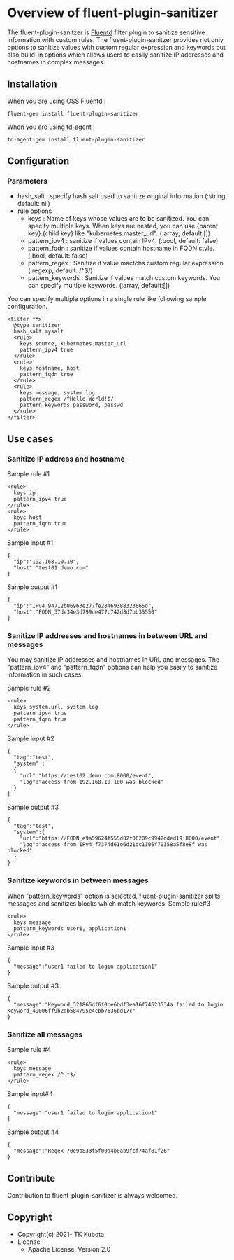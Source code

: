 # Overview of fluent-plugin-sanitizer
The fluent-plugin-sanitzer is [Fluentd](https://fluentd.org/) filter plugin to sanitize sensitive information with custom rules. The fluent-plugin-sanitzer provides not only options to sanitize values with custom regular expression and keywords but also build-in options which allows users to easily sanitize IP addresses and hostnames in complex messages.

## Installation
When you are using OSS Fluentd :
```
fluent-gem install fluent-plugin-sanitizer
```
When you are using td-agent :
```
td-agent-gem install fluent-plugin-sanitizer
```

## Configuration
### Parameters
- hash_salt : specify hash salt used to sanitize original information (:string, default: nil)
- rule options
  - keys : Name of keys whose values are to be sanitized. You can specify multiple keys. When keys are nested, you can use {parent key}.{child key} like "kubernetes.master_url". (:array, default:[])
  - pattern_ipv4 : sanitize if values contain IPv4. (:bool, default: false)
  - pattern_fqdn : sanitize if values contain hostname in FQDN style. (:bool, default: false)
  - pattern_regex : Sanitize if value mactchs custom regular expression (:regexp, default: /^$/)
  - pattern_keywords : Sanitize if values match custom keywords. You can specify multiple keywords. (:array, default:[])

You can specify multiple options in a single rule like following sample configuration.
  
```
<filter **>
  @type sanitizer
  hash_salt mysalt
  <rule>
    keys source, kubernetes.master_url
    pattern_ipv4 true
  </rule>
  <rule>
    keys hostname, host
    pattern_fqdn true
  </rule>
  <rule>
    keys message, system.log
    pattern_regex /^Hello World!$/
    pattern_keywords password, passwd
  </rule>
</filter>
```

## Use cases

### Sanitize IP address and hostname
Sample rule #1
```
<rule>
  keys ip
  pattern_ipv4 true
</rule>
<rule>
  keys host
  pattern_fqdn true
</rule>
```
Sample input #1
```
{
  "ip":"192.168.10.10",
  "host":"test01.demo.com"
} 
```
Sample output #1
```
{
  "ip":"IPv4_94712b06963e277fe28469388323665d",
  "host":"FQDN_37de34e3d799de477c742d8d7bb35550"
}
```

### Sanitize IP addresses and hostnames in between URL and messages
You may sanitize IP addresses and hostnames in URL and messages. The "pattern_ipv4" and "pattern_fqdn" options can help you easily to sanitize information in such cases.

Sample rule #2
```
<rule>
  keys system.url, system.log
  pattern_ipv4 true
  pattern_fqdn true
</rule>
```
Sample input #2
```
{
  "tag":"test", 
  "system" : 
  {
    "url":"https://test02.demo.com:8000/event", 
    "log":"access from 192.168.10.100 was blocked"
  }
}
```
Sample output #3
```
{
  "tag":"test",
  "system":{
    "url":"https://FQDN_e9a59624f555d02f06209c9942dded19:8000/event",
    "log":"access from IPv4_f7374d61e6d21dc1105f70358a5f8e8f was blocked"
  }
}
```
### Sanitize keywords in between messages
When "pattern_keywords" option is selected, fluent-plugin-sanitizer splits messages and sanitizes blocks which match keywords.
Sample rule#3
```
<rule>
  keys message
  pattern_keywords user1, application1
</rule>
```
Sample input #3
```
{
  "message":"user1 failed to login application1"
}
```
Sample output #3
```
{
  "message":"Keyword_321865df6f0ce6bdf3ea16f74623534a failed to login Keyword_49006ff9b2ab584795e4cbb7636bd17c"
}
```
### Sanitize all messages
Sample rule #4
```
<rule>
  keys message
  pattern_regex /^.*$/
</rule>
```
Sample input#4
```
{
  "message":"user1 failed to login application1"
}
```
Sample output #4
```
{
  "message":"Regex_70e9b833f5f00a4b0ab9fcf74af81f26"
}
```
## Contribute
Contribution to fluent-plugin-sanitizer is always welcomed.


## Copyright
* Copyright(c) 2021- TK Kubota
* License
  * Apache License, Version 2.0
